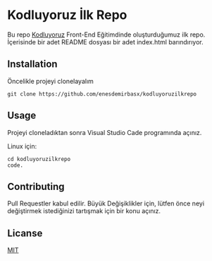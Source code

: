 # **Kodluyoruz İlk Repo**
Bu repo [Kodluyoruz](www.kodluyoruz.com) Front-End Eğitimdinde oluşturduğumuz ilk repo. İçerisinde bir adet README dosyası bir adet index.html barındırıyor.

## **Installation**

Öncelikle projeyi clonelayalım 

`git clone https://github.com/enesdemirbasx/kodluyoruzilkrepo`

## **Usage**
Projeyi cloneladıktan sonra Visual Studio Cade programında açınız.

Linux için:

```
cd kodluyoruzilkrepo
code. 
```
## **Contributing**
Pull Requestler kabul edilir. Büyük Değişiklikler için, lütfen önce neyi değiştirmek istediğinizi tartışmak için bir konu açınız.  

## **Licanse**
[MIT](https://www.mit.gov.tr)